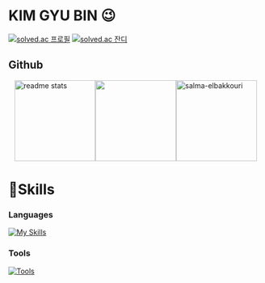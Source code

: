 # KIM GYU BIN 😉

[![solved.ac 프로필](http://mazassumnida.wtf/api/v2/generate_badge?boj=pyliasec)](https://solved.ac/pyliasec)
[![solved.ac 잔디](http://mazandi.herokuapp.com/api?handle=pyliasec&theme=warm)](https://solved.ac/pyliasec)

## Github
<!--
[![pyliasec's Stats](https://github-readme-stats.vercel.app/api?username=pyliasec&theme=dark&show_icons=true&hide_border=false&count_private=true)](https://github.com/pyliasec)
[![pyliasec's Streak](https://github-readme-streak-stats.herokuapp.com/?user=pyliasec&theme=dark&hide_border=false)](https://github.com/pyliasec)
[![pyliasec's Top Languages](https://github-readme-stats.vercel.app/api/top-langs/?username=pyliasec&theme=dark&show_icons=true&hide_border=false&layout=compact)](https://github.com/pyliasec)
-->

<!--
<div style="display:flex;flex-direction:row;justify-content:center;">
  <img height="140"  src="https://streak-stats.demolab.com/?user=salma-elbakkouri&count private=true&theme=react&border_radius-10" alt="streak stats" style="margin: 0" />
  <img height="140"  src="https://github-readme-stats-salesp07.vercel.app/api?username=pyliasec&count_private=true&show_icons=true&theme=react&rank_icon=github&border_radius=5" alt="readme stats" style="margin: 0" /> 
  <img height="140"  src="https://github-readme-stats.vercel.app/api/top-langs?username=salma-elbakkouri&show_icons=true&locale=en&layout=compact&theme=react&border_radius=4&size_weight=0.5&count_weight=0.5&exclude_repo=github-readme-stats" alt="salma-elbakkouri" style="margin: 0" />
</div>
-->

<div style="display:flex;flex-direction:row;justify-content:center;">
  <img height = "160" src = "https://github-readme-stats-salesp07.vercel.app/api?username=pyliasec&count_private=true&show_icons=true&theme=react&rank_icon=github&border_radius=5" alt = "readme stats" style = "margin: 0" />
  <img height = "160" src = "https://github-readme-streak-stats.herokuapp.com/?user=pyliasec&theme=react&hide_border=false"  />
  <img height = "160" src = "https://github-readme-stats.vercel.app/api/top-langs/?username=pyliasec&theme=react&show_icons=true&hide_border=false&layout=compact" alt = "salma-elbakkouri" style = "margin: 0" />
</div>

# 💪Skills
### Languages
[![My Skills](https://skillicons.dev/icons?i=py,r,c,cpp,go&theme=light)](https://skillicons.dev)
<br>
### Tools
[![Tools](https://skillicons.dev/icons?i=vscode,git,github&theme=light)](https://skillicons.dev)
